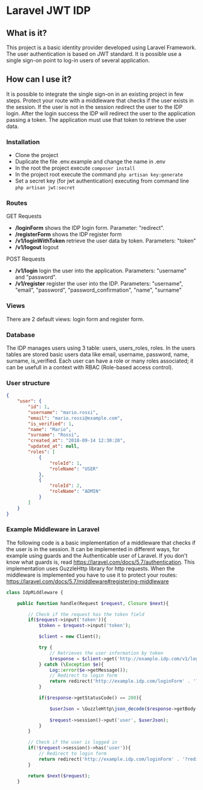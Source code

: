 # Laravel JWT IDP
## What is it?
This project is a basic identity provider developed using Laravel Framework. The user 
authentication is based on JWT standard. It is possible use a single sign-on point to log-in
users of several application.

## How can I use it?
It is possible to integrate the single sign-on in an existing project in few steps. Protect your route
with a middleware that checks if the user exists in the session. If the user is not in the session
redirect the user to the IDP login. After the login success the IDP will redirect the user to the
application passing a token. The application must use that token to retrieve the user data.

### Installation
- Clone the project
- Duplicate the file .env.example and change the name in .env
- In the root the project execute ``composer install``
- In the project root execute the command ``php artisan key:generate``
- Set a secret key (for jwt authentication) executing from command line ``php artisan jwt:secret``

### Routes
GET Requests

- **/loginForm** shows the IDP login form. Parameter: "redirect".
- **/registerForm** shows the IDP register form
- **/v1/loginWithToken** retrieve the user data by token. Parameters: "token"
- **/v1/logout** logout

POST Requests
- **/v1/login** login the user into the application. Parameters: "username" and "password".
- **/v1/register** register the user into the IDP. Parameters: "username", "email", "password", "password_confirmation", "name", "surname"

### Views
There are 2 default views: login form and register form.

### Database
The IDP manages users using 3 table: users, users_roles, roles.
In the users tables are stored basic users data like email, username, password,
name, surname, is_verified. Each user can have a role or many roles associated;
it can be usefull in a context with RBAC (Role-based access control).

### User structure

```json
{
    "user": {
        "id": 1,
        "username": "mario.rossi",
        "email": "mario.rossi@example.com",
        "is_verified": 1,
        "name": "Mario",
        "surname": "Rossi",
        "created_at": "2018-09-14 12:30:20",
        "updated_at": null,
        "roles": [
            {
                "roleId": 1,
                "roleName": "USER"
            },
            {
                "roleId": 2,
                "roleName": "ADMIN"
            }
        ]
    }
}
```

### Example Middleware in Laravel
The following code is a basic implementation of a middleware that checks if the user is in the session. It can be implemented in different ways, for example using guards and the Authenticable user of Laravel. If you don't know what guards is, read https://laravel.com/docs/5.7/authentication. This implementation uses GuzzleHttp library for http requests.
When the middleware is implemented you have to use it to protect your routes: https://laravel.com/docs/5.7/middleware#registering-middleware
```php
class IdpMiddleware {

    public function handle(Request $request, Closure $next){

        // Check if the request has the token field
        if($request->input('token')){
            $token = $request->input('token');

            $client = new Client();

            try {
                // Retrieves the user information by token
                $response = $client->get('http://example.idp.com/v1/loginWithToken?token=' . $token);
            } catch (\Exception $e){
                Log::error($e->getMessage());
                // Redirect to login form
                return redirect('http://example.idp.com/loginForm' . '?redirect=' . $request->url());
            }

            if($response->getStatusCode() == 200){

                $userJson = \GuzzleHttp\json_decode($response->getBody());
                
                $request->session()->put('user', $userJson);
            }
        }

        // Check if the user is logged in
        if(!$request->session()->has('user')){
            // Redirect to login form
            return redirect('http://example.idp.com/loginForm' . '?redirect=' . $request->url());
        }

        return $next($request);
    }
```
